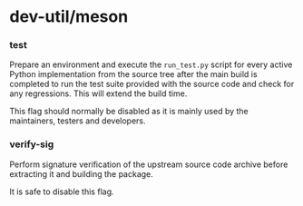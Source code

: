 # dev-util/meson

### test
Prepare an environment and execute the `run_test.py` script for every active Python implementation from the source tree after the main build is completed to run the test suite provided with the source code and check for any regressions. This will extend the build time.

This flag should normally be disabled as it is mainly used by the maintainers, testers and developers.

### verify-sig
Perform signature verification of the upstream source code archive before extracting it and building the package.

It is safe to disable this flag.
